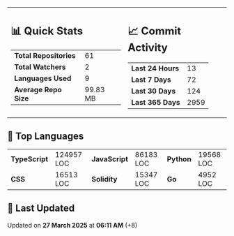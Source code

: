 <table><tr>
<td valign='top'>

<h2>📊 Quick Stats</h2>

<table>
<tr><td><b>Total Repositories</b></td><td>61</td></tr>
<tr><td><b>Total Watchers</b></td><td>2</td></tr>
<tr><td><b>Languages Used</b></td><td>9</td></tr>
<tr><td><b>Average Repo Size</b></td><td>99.83 MB</td></tr>
</table>
</td>
<td valign='top'>

<h2>📈 Commit Activity</h2>

<table>
<tr><td><b>Last 24 Hours</b></td><td>13</td></tr>
<tr><td><b>Last 7 Days</b></td><td>72</td></tr>
<tr><td><b>Last 30 Days</b></td><td>124</td></tr>
<tr><td><b>Last 365 Days</b></td><td>2959</td></tr>
</table>
</td>
</tr></table>

<h2>📝 Top Languages</h2>

<table>
<tr>
<td><b>TypeScript</b></td><td>124957 LOC</td><td><b>JavaScript</b></td><td>86183 LOC</td><td><b>Python</b></td><td>19568 LOC</td></tr>
<tr>
<td><b>CSS</b></td><td>16513 LOC</td><td><b>Solidity</b></td><td>15347 LOC</td><td><b>Go</b></td><td>4952 LOC</td></tr>
<tr>
</tr></table>

<h2>📅 Last Updated</h2>

Updated on <b>27 March 2025</b> at <b>06:11 AM</b> (+8)

